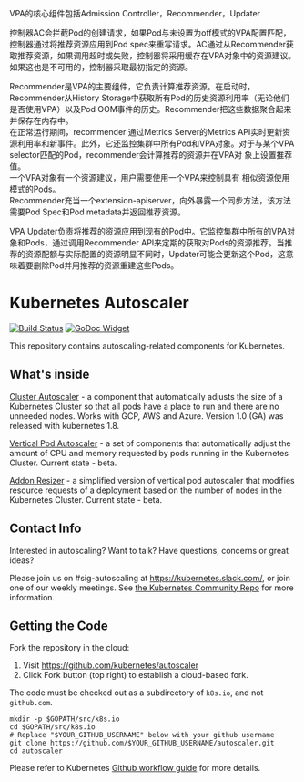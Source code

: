 VPA的核心组件包括Admission Controller，Recommender，Updater

控制器AC会拦截Pod的创建请求，如果Pod与未设置为off模式的VPA配置匹配，控制器通过将推荐资源应用到Pod spec来重写请求。AC通过从Recommender获取推荐资源，如果调用超时或失败，控制器将采用缓存在VPA对象中的资源建议。如果这也是不可用的，控制器采取最初指定的资源。

Recommender是VPA的主要组件，它负责计算推荐资源。在启动时，Recommender从History Storage中获取所有Pod的历史资源利用率（无论他们是否使用VPA）以及Pod OOM事件的历史。Recommender把这些数据聚合起来并保存在内存中。  
在正常运行期间，recommender 通过Metrics Server的Metrics API实时更新资源利用率和新事件。此外，它还监控集群中所有Pod和VPA对象。对于与某个VPA selector匹配的Pod，recommender会计算推荐的资源并在VPA对
象上设置推荐值。  
一个VPA对象有一个资源建议，用户需要使用一个VPA来控制具有
相似资源使用模式的Pods。  
Recommender充当一个extension-apiserver，向外暴露一个同步方法，该方法需要Pod Spec和Pod metadata并返回推荐资源。  

VPA Updater负责将推荐的资源应用到现有的Pod中。它监控集群中所有的VPA对象和Pods，通过调用Recommender API来定期的获取对Pods的资源推荐。当推荐的资源配额与实际配置的资源明显不同时，Updater可能会更新这个Pod，这意味着要删除Pod并用推荐的资源重建这些Pods。

# Kubernetes Autoscaler

[![Build Status](https://travis-ci.org/kubernetes/autoscaler.svg?branch=master)](https://travis-ci.org/kubernetes/autoscaler) [![GoDoc Widget]][GoDoc]

This repository contains autoscaling-related components for Kubernetes.

## What's inside

[Cluster Autoscaler](https://github.com/kubernetes/autoscaler/tree/master/cluster-autoscaler) - a component that automatically adjusts the size of a Kubernetes
Cluster so that all pods have a place to run and there are no unneeded nodes. Works with GCP, AWS and Azure. Version 1.0 (GA) was released with kubernetes 1.8.

[Vertical Pod Autoscaler](https://github.com/kubernetes/autoscaler/tree/master/vertical-pod-autoscaler) - a set of components that automatically adjust the
amount of CPU and memory requested by pods running in the Kubernetes Cluster. Current state - beta.

[Addon Resizer](https://github.com/kubernetes/autoscaler/tree/master/addon-resizer) - a simplified version of vertical pod autoscaler that modifies
resource requests of a deployment based on the number of nodes in the Kubernetes Cluster. Current state - beta.

## Contact Info

Interested in autoscaling? Want to talk? Have questions, concerns or great ideas?

Please join us on #sig-autoscaling at https://kubernetes.slack.com/, or join one
of our weekly meetings.  See [the Kubernetes Community Repo](https://github.com/kubernetes/community/blob/master/sig-autoscaling/README.md) for more information.

## Getting the Code

Fork the repository in the cloud:
1. Visit https://github.com/kubernetes/autoscaler
1. Click Fork button (top right) to establish a cloud-based fork.

The code must be checked out as a subdirectory of `k8s.io`, and not `github.com`.

```shell
mkdir -p $GOPATH/src/k8s.io
cd $GOPATH/src/k8s.io
# Replace "$YOUR_GITHUB_USERNAME" below with your github username
git clone https://github.com/$YOUR_GITHUB_USERNAME/autoscaler.git
cd autoscaler
```

Please refer to Kubernetes [Github workflow guide] for more details.

[GoDoc]: https://godoc.org/k8s.io/autoscaler
[GoDoc Widget]: https://godoc.org/k8s.io/autoscaler?status.svg
[Github workflow guide]: https://github.com/kubernetes/community/blob/master/contributors/guide/github-workflow.md
